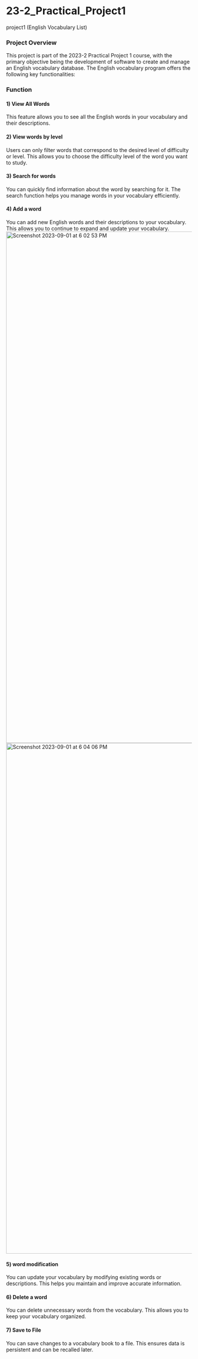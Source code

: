 # 23-2_Practical_Project1
project1 (English Vocabulary List)

### Project Overview  
This project is part of the 2023-2 Practical Project 1 course, with the primary objective being the development of software to create and manage an English vocabulary database. The English vocabulary program offers the following key functionalities:

### Function
#### 1) View All Words
This feature allows you to see all the English words in your vocabulary and their descriptions.

#### 2) View words by level
Users can only filter words that correspond to the desired level of difficulty or level. This allows you to choose the difficulty level of the word you want to study.

#### 3) Search for words
You can quickly find information about the word by searching for it. The search function helps you manage words in your vocabulary efficiently.

#### 4) Add a word
You can add new English words and their descriptions to your vocabulary. This allows you to continue to expand and update your vocabulary.
<img width="1383" alt="Screenshot 2023-09-01 at 6 02 53 PM" src="https://github.com/gahyeoi/23-2_Practical_Project1/assets/123635231/28817df4-5d4d-4e95-92fa-55eb88234fa4">
<img width="1381" alt="Screenshot 2023-09-01 at 6 04 06 PM" src="https://github.com/gahyeoi/23-2_Practical_Project1/assets/123635231/bffb6dc3-e126-4ddf-b2e4-45348c66eb9e">


#### 5) word modification
You can update your vocabulary by modifying existing words or descriptions. This helps you maintain and improve accurate information.

#### 6) Delete a word
You can delete unnecessary words from the vocabulary. This allows you to keep your vocabulary organized.

#### 7) Save to File
You can save changes to a vocabulary book to a file. This ensures data is persistent and can be recalled later.
